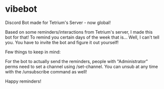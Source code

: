 # vibebot
Discord Bot made for Tetrium's Server - now global!

Based on some reminders/interactions from Tetrium's server, I made this bot for that! To remind you certain days of the week that is...
Well, I can't tell you. You have to invite the bot and figure it out yourself!

Few things to keep in mind:

For the bot to actually send the reminders, people with "Administrator" perms need to set a channel using /set-channel. You can unsub at any time with the /unsubscribe command as well!

Happy reminders!

